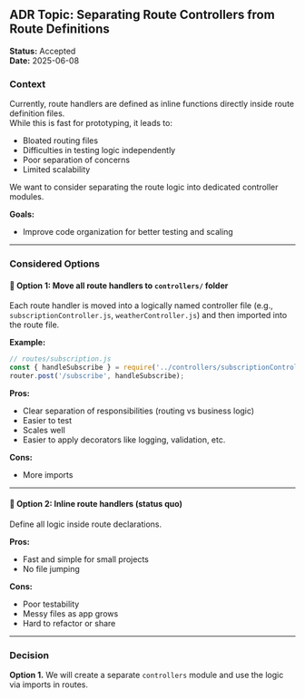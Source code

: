 ## ADR Topic: Separating Route Controllers from Route Definitions

**Status:** Accepted  
**Date:** 2025-06-08

### Context

Currently, route handlers are defined as inline functions directly inside route definition files.  
While this is fast for prototyping, it leads to:
- Bloated routing files
- Difficulties in testing logic independently
- Poor separation of concerns
- Limited scalability

We want to consider separating the route logic into dedicated controller modules.

**Goals:**
- Improve code organization for better testing and scaling

---

### Considered Options

#### 🔹 Option 1: Move all route handlers to `controllers/` folder

Each route handler is moved into a logically named controller file (e.g., `subscriptionController.js`, `weatherController.js`) and then imported into the route file.

**Example:**
```js
// routes/subscription.js
const { handleSubscribe } = require('../controllers/subscriptionController');
router.post('/subscribe', handleSubscribe);
```
**Pros:**
- Clear separation of responsibilities (routing vs business logic)
- Easier to test
- Scales well
- Easier to apply decorators like logging, validation, etc.

**Cons:**
- More imports

---

#### 🔹 Option 2: Inline route handlers (status quo)

Define all logic inside route declarations.

**Pros:**
- Fast and simple for small projects
- No file jumping

**Cons:**
- Poor testability
- Messy files as app grows
- Hard to refactor or share

---

### Decision

**Option 1.** We will create a separate `controllers` module and use the logic via imports in routes.
